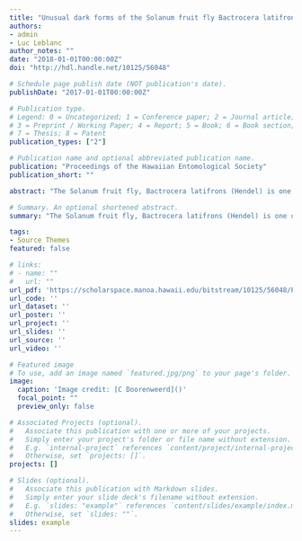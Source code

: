```yaml
---
title: "Unusual dark forms of the Solanum fruit fly Bactrocera latifrons (Hendel) in Hawaii (Tephritidae: Dacini)"
authors:
- admin
- Luc Leblanc
author_notes: ""
date: "2018-01-01T00:00:00Z"
doi: "http://hdl.handle.net/10125/56048"

# Schedule page publish date (NOT publication's date).
publishDate: "2017-01-01T00:00:00Z"

# Publication type.
# Legend: 0 = Uncategorized; 1 = Conference paper; 2 = Journal article;
# 3 = Preprint / Working Paper; 4 = Report; 5 = Book; 6 = Book section;
# 7 = Thesis; 8 = Patent
publication_types: ["2"]

# Publication name and optional abbreviated publication name.
publication: "Proceedings of the Hawaiian Entomological Society"
publication_short: ""

abstract: "The Solanum fruit fly, Bactrocera latifrons (Hendel) is one of four invasive true fruit flies in Hawaii and primarily attacks peppers, tomatoes and other Solanaceae. The University of Hawaii Insect Museum collections hold a greater variation of forms than was described in the literature, which has likely led to some confusion regarding identification and may reflect greater morphological diversity across the range of the species. The abdomen of B. latifrons was initially described as orange-brown without dark markings and the femora were described as all fulvous. We found varying degrees of dark markings on the abdomen and legs in Hawaiian specimens. This variation is figured and we provide a differential diagnosis based on these new findings. We additionally discuss the consequences for diagnostics of this pest, and the possible synonymy with the Taiwanese endemic B. parvula (Hendel) and Indonesian B. pectoralis (Walker)."

# Summary. An optional shortened abstract.
summary: "The Solanum fruit fly, Bactrocera latifrons (Hendel) is one of four invasive true fruit flies in Hawaii and primarily attacks peppers, tomatoes and other Solanaceae. The University of Hawaii Insect Museum collections hold a greater variation of forms than was described in the literature, which has likely led to some confusion regarding identification"

tags:
- Source Themes
featured: false

# links:
# - name: ""
#   url: ""
url_pdf: 'https://scholarspace.manoa.hawaii.edu/bitstream/10125/56048/PHES%2050_17-23.pdf'
url_code: ''
url_dataset: ''
url_poster: ''
url_project: ''
url_slides: ''
url_source: ''
url_video: ''

# Featured image
# To use, add an image named `featured.jpg/png` to your page's folder. 
image:
  caption: 'Image credit: [C Doorenweerd]()'
  focal_point: ""
  preview_only: false

# Associated Projects (optional).
#   Associate this publication with one or more of your projects.
#   Simply enter your project's folder or file name without extension.
#   E.g. `internal-project` references `content/project/internal-project/index.md`.
#   Otherwise, set `projects: []`.
projects: []

# Slides (optional).
#   Associate this publication with Markdown slides.
#   Simply enter your slide deck's filename without extension.
#   E.g. `slides: "example"` references `content/slides/example/index.md`.
#   Otherwise, set `slides: ""`.
slides: example
---
```

